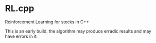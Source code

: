# RL.cpp
Reinforcement Learning for stocks in C++

This is an early build, the algorithm may produce erradic results and may have errors in it. 
